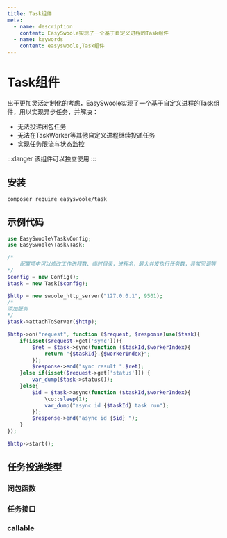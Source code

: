 ```yaml
---
title: Task组件
meta:
  - name: description
    content: EasySwoole实现了一个基于自定义进程的Task组件
  - name: keywords
    content: easyswoole,Task组件
---
```

# Task组件
出于更加灵活定制化的考虑，EasySwoole实现了一个基于自定义进程的Task组件，用以实现异步任务，并解决：
- 无法投递闭包任务
- 无法在TaskWorker等其他自定义进程继续投递任务
- 实现任务限流与状态监控


:::danger 
 该组件可以独立使用
:::

## 安装 
```
composer require easyswoole/task
```

## 示例代码

```php
use EasySwoole\Task\Config;
use EasySwoole\Task\Task;

/*
    配置项中可以修改工作进程数、临时目录，进程名，最大并发执行任务数，异常回调等
*/
$config = new Config();
$task = new Task($config);

$http = new swoole_http_server("127.0.0.1", 9501);
/*
添加服务
*/
$task->attachToServer($http);

$http->on("request", function ($request, $response)use($task){
    if(isset($request->get['sync'])){
        $ret = $task->sync(function ($taskId,$workerIndex){
            return "{$taskId}.{$workerIndex}";
        });
        $response->end("sync result ".$ret);
    }else if(isset($request->get['status'])) {
        var_dump($task->status());
    }else{
        $id = $task->async(function ($taskId,$workerIndex){
            \co::sleep(1);
            var_dump("async id {$taskId} task run");
        });
        $response->end("async id {$id} ");
    }
});

$http->start();
```

## 任务投递类型
### 闭包函数
### 任务接口
### callable